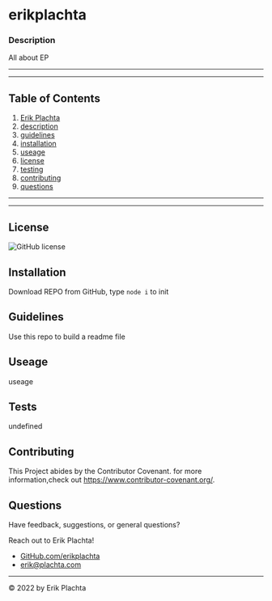 # erikplachta
  
### Description

All about EP

---

---
  
## Table of Contents

1. [Erik Plachta](#erikplachta)
2. [description](#description)
3. [guidelines](#guidelines)
4. [installation](#installation)
5. [useage](#useage)
6. [license](#license)
7. [testing](#testing)
8. [contributing](#contributing)
9. [questions](#questions)
  
---

---
  
## License
![GitHub license](https://img.shields.io/github/license/erikplachta/erikplachta)

## Installation

Download REPO from GitHub, type `node i` to init

## Guidelines
Use this repo to build a readme file
    

## Useage

useage

## Tests

undefined

## Contributing

This Project abides by the Contributor Covenant. for more information,check out https://www.contributor-covenant.org/.

## Questions
    
Have feedback, suggestions, or general questions?

Reach out to Erik Plachta!
- [GitHub.com/erikplachta]("https://github.com/erikplachta")
- erik@plachta.com
      
---

 &copy; 2022 by Erik Plachta

